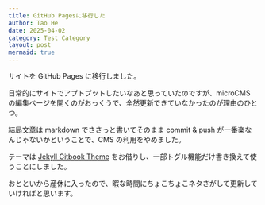 ```yaml
---
title: GitHub Pagesに移行した
author: Tao He
date: 2025-04-02
category: Test Category
layout: post
mermaid: true
---
```


サイトを GitHub Pages に移行しました。

日常的にサイトでアプトプットしたいなあと思っていたのですが、microCMS の編集ページを開くのがおっくうで、全然更新できていなかったのが理由のひとつ。

結局文章は markdown でささっと書いてそのまま commit & push が一番楽なんじゃないかということで、CMS の利用をやめました。

テーマは [Jekyll Gitbook Theme](https://github.com/sighingnow/jekyll-gitbook) をお借りし、一部トグル機能だけ書き換えて使うことにしました。

おとといから産休に入ったので、暇な時間にちょこちょこネタさがして更新していければと思います。